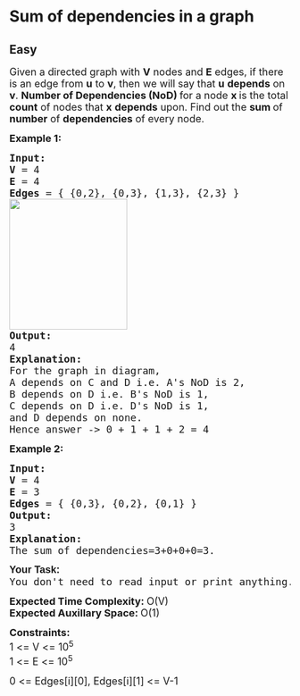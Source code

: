 # Sum of dependencies in a graph
## Easy
<div class="problems_problem_content__Xm_eO"><p><span style="font-size: 18px;">Given a directed graph with <strong>V</strong> nodes and <strong>E</strong> edges, if there is an edge from <strong>u</strong> to <strong>v</strong>, then we will say that <strong>u</strong> <strong>depends</strong> on <strong>v</strong>. <strong>Number of Dependencies (NoD) </strong>for a node <strong>x </strong>is the total <strong>count</strong> of nodes that <strong>x</strong> <strong>depends</strong> upon. Find out the <strong>sum </strong>of <strong>number</strong> of <strong>dependencies</strong> of every node.</span></p>
<p><span style="font-size: 18px;"><strong>Example 1:</strong></span></p>
<pre><span style="font-size: 18px;"><strong>Input:</strong>
<strong>V </strong>= 4
<strong>E </strong>= 4
<strong>Edges</strong> = { {0,2}, {0,3}, {1,3}, {2,3} }</span>
<span style="font-size: 18px;"><img style="height: 234px; width: 211px;" src="https://contribute.geeksforgeeks.org/wp-content/uploads/tree-6.png" alt=""></span>
<span style="font-size: 18px;"><strong>Output:</strong>
4
<strong>Explanation:</strong>
For the graph in diagram, <br>A depends on C and D i.e. A's NoD is 2, <br></span><span style="font-size: 18px;">B depends on D i.e. B's NoD is 1,<br>C depends on D i.e. D's NoD is 1,
and D depends on none.
Hence answer -&gt; 0 + 1 + 1 + 2 = 4</span></pre>
<p><span style="font-size: 18px;"><strong>Example 2:</strong></span></p>
<pre><span style="font-size: 18px;"><strong>Input:</strong>
<strong>V </strong>= 4
<strong>E </strong>= 3
<strong>Edges </strong>= { {0,3}, {0,2}, {0,1} }
<strong>Output:</strong>
3
<strong>Explanation:</strong>
The sum of dependencies=3+0+0+0=3.</span></pre>
<pre><span style="font-size: 18px;"><strong style="font-family: sans-serif; white-space: normal;">Your Task:</strong><br>You don't need to read input or print anything. Your task is to complete the function <strong>sumOfDependencies()</strong> which takes the <strong>adj </strong>(Adjacency list) and <strong>V </strong>(Number of nodes) as input parameters and returns the <strong>total sum </strong>of <strong>Number of Dependencies </strong>of <strong>all nodes</strong>.</span></pre>
<p><span style="font-size: 18px;"><strong>Expected Time Complexity: </strong>O(V)<br><strong>Expected Auxillary Space: </strong>O(1)</span></p>
<p><span style="font-size: 18px;"><strong>Constraints:</strong><br>1 &lt;= V &lt;= 10<sup>5<br></sup>1 &lt;= E &lt;= 10<sup>5</sup><sup><br></sup></span></p>
<p><span style="font-size: 18px;">0 &lt;= Edges[i][0], Edges[i][1] &lt;= V-1</span></p></div>